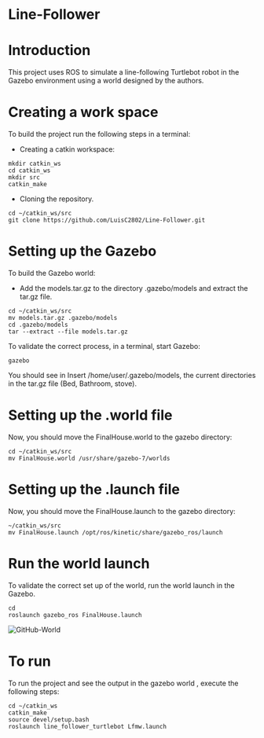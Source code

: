 # Line-Follower

# Introduction
This project uses ROS to simulate a line-following Turtlebot robot in the Gazebo environment using a world designed by the authors.

# Creating a work space
To build the project run the following steps in a terminal:
- Creating a catkin workspace:
```
mkdir catkin_ws
cd catkin_ws
mkdir src
catkin_make
```
- Cloning the repository.
```
cd ~/catkin_ws/src
git clone https://github.com/LuisC2802/Line-Follower.git
```

# Setting up the Gazebo
To build the Gazebo world:
 - Add the models.tar.gz to the directory .gazebo/models and extract the tar.gz file.
 ```
cd ~/catkin_ws/src
mv models.tar.gz .gazebo/models
cd .gazebo/models
tar --extract --file models.tar.gz
```
 To validate the correct process, in a terminal, start Gazebo:
```
gazebo
```
 You should see in Insert /home/user/.gazebo/models, the current directories in the tar.gz file (Bed, Bathroom, stove).
 
# Setting up the .world file
Now, you should move the FinalHouse.world to the gazebo directory:
```
cd ~/catkin_ws/src
mv FinalHouse.world /usr/share/gazebo-7/worlds
```
# Setting up the .launch file
Now, you should move the FinalHouse.launch to the gazebo directory:
```
~/catkin_ws/src
mv FinalHouse.launch /opt/ros/kinetic/share/gazebo_ros/launch
```
# Run the world launch
To validate the correct set up of the world, run the world launch in the Gazebo.
```
cd
roslaunch gazebo_ros FinalHouse.launch
```
![GitHub-World](https://user-images.githubusercontent.com/82512521/118070662-ef253e00-b36b-11eb-9b4f-703a12e239c2.png)
# To run
To run the project and see the output in the gazebo world , execute the following steps:
```
cd ~/catkin_ws
catkin_make
source devel/setup.bash
roslaunch line_follower_turtlebot Lfmw.launch
```
